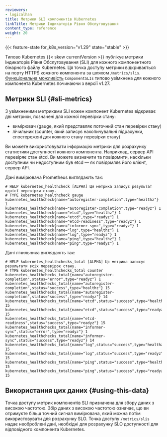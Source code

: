 ```yaml
---
reviewers:
- logicalhan
title: Метрики SLI компонентів Kubernetes
linkTitle: Метрики Індикаторів Рівня Обслуговування
content_type: reference
weight: 20
---
```


<!-- overview -->

{{< feature-state for_k8s_version="v1.29" state="stable" >}}

Типово Kubernetes {{< skew currentVersion >}} публікує метрики Індикаторів Рівня Обслуговування (SLI) для кожного компонентного бінарного файлу Kubernetes. Ця точка доступу метрики відкривається на порту HTTPS кожного компонента за шляхом `/metrics/slis`. [Функціональна можливість](/uk/docs/reference/command-line-tools-reference/feature-gates/) `ComponentSLIs` типово увімкнена для кожного компонента Kubernetes починаючи з версії v1.27.

<!-- body -->

## Метрики SLI {#sli-metrics}

З увімкненими метриками SLI кожен компонент Kubernetes відкриває дві метрики, позначені для кожної перевірки стану:

- вимірювач (gauge, який представляє поточний стан перевірки стану)
- лічильник (counter, який записує накопичувальні підрахунки, спостережені для кожного стану перевірки стану)

Ви можете використовувати інформацію метрики для розрахунку статистики доступності кожного компонента. Наприклад, сервер API перевіряє стан etcd. Ви можете визначити та повідомити, наскільки доступним чи недоступним був etcd — як повідомляє його клієнт, сервер API.

Дані вимірювача Prometheus виглядають так:

```none
# HELP kubernetes_healthcheck [ALPHA] Ця метрика записує результат однієї перевірки стану.
# TYPE kubernetes_healthcheck gauge
kubernetes_healthcheck{name="autoregister-completion",type="healthz"} 1
kubernetes_healthcheck{name="autoregister-completion",type="readyz"} 1
kubernetes_healthcheck{name="etcd",type="healthz"} 1
kubernetes_healthcheck{name="etcd",type="readyz"} 1
kubernetes_healthcheck{name="etcd-readiness",type="readyz"} 1
kubernetes_healthcheck{name="informer-sync",type="readyz"} 1
kubernetes_healthcheck{name="log",type="healthz"} 1
kubernetes_healthcheck{name="log",type="readyz"} 1
kubernetes_healthcheck{name="ping",type="healthz"} 1
kubernetes_healthcheck{name="ping",type="readyz"} 1
```

Дані лічильника виглядають так:

```none
# HELP kubernetes_healthchecks_total [ALPHA] Ця метрика записує результати всіх перевірок стану.
# TYPE kubernetes_healthchecks_total counter
kubernetes_healthchecks_total{name="autoregister-completion",status="error",type="readyz"} 1
kubernetes_healthchecks_total{name="autoregister-completion",status="success",type="healthz"} 15
kubernetes_healthchecks_total{name="autoregister-completion",status="success",type="readyz"} 14
kubernetes_healthchecks_total{name="etcd",status="success",type="healthz"} 15
kubernetes_healthchecks_total{name="etcd",status="success",type="readyz"} 15
kubernetes_healthchecks_total{name="etcd-readiness",status="success",type="readyz"} 15
kubernetes_healthchecks_total{name="informer-sync",status="error",type="readyz"} 1
kubernetes_healthchecks_total{name="informer-sync",status="success",type="readyz"} 14
kubernetes_healthchecks_total{name="log",status="success",type="healthz"} 15
kubernetes_healthchecks_total{name="log",status="success",type="readyz"} 15
kubernetes_healthchecks_total{name="ping",status="success",type="healthz"} 15
kubernetes_healthchecks_total{name="ping",status="success",type="readyz"} 15
```

## Використання цих даних {#using-this-data}

Точка доступу метрик компонентів SLI призначена для збору даних з високою частотою. Збір даних з високою частотою означає, що ви отримуєте більш точний сигнал вимірювача, який можна потім використовувати для розрахунку SLO. Точка доступу `/metrics/slis` надає необроблені дані, необхідні для розрахунку SLO доступності для відповідного компонента Kubernetes.
